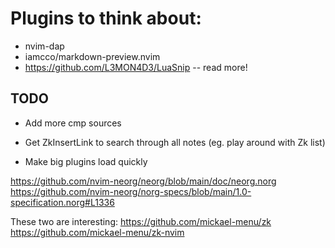 # Plugins to think about:

- nvim-dap
- iamcco/markdown-preview.nvim
- https://github.com/L3MON4D3/LuaSnip -- read more!

## TODO

- Add more cmp sources
- Get ZkInsertLink to search through all notes (eg. play around with Zk list)


- Make big plugins load quickly

https://github.com/nvim-neorg/neorg/blob/main/doc/neorg.norg
https://github.com/nvim-neorg/norg-specs/blob/main/1.0-specification.norg#L1336

These two are interesting:
https://github.com/mickael-menu/zk
https://github.com/mickael-menu/zk-nvim

